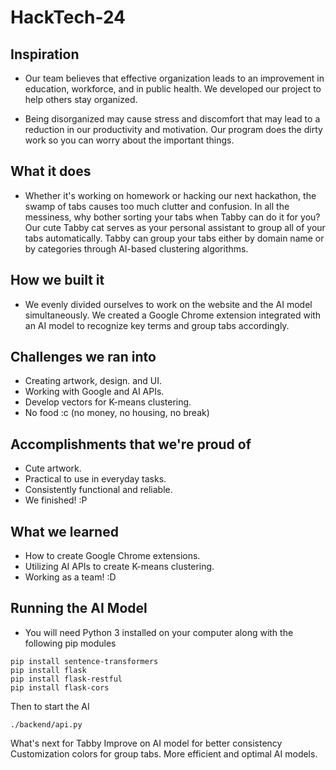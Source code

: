 # HackTech-24

## Inspiration
  
  - Our team believes that effective organization leads to an improvement in education, workforce, and in public health.  We developed our project to help others stay   organized. 

  - Being disorganized may cause stress and discomfort that may lead to a reduction in our productivity and motivation. Our program does the dirty work so you can worry about the important things. 

## What it does
   - Whether it's working on homework or hacking our next hackathon, the swamp of tabs causes too much clutter and confusion. In all the messiness, why bother sorting your tabs when Tabby can do it for you? Our cute Tabby cat serves as your personal assistant to group all of your tabs automatically. Tabby can group your tabs either by domain name or by categories through AI-based clustering algorithms. 

## How we built it
  - We evenly divided ourselves to work on the website and the AI model simultaneously. We created a Google Chrome extension integrated with an AI model to recognize key terms and group tabs accordingly. 

## Challenges we ran into
- Creating artwork, design. and UI.
- Working with Google and AI APIs.
- Develop vectors for K-means clustering.
- No food :c (no money, no housing, no break)


## Accomplishments that we're proud of
- Cute artwork.
- Practical to use in everyday tasks.
- Consistently functional and reliable.
- We finished! :P

## What we learned
- How to create Google Chrome extensions.
- Utilizing AI APIs to create K-means clustering.
- Working as a team! :D

## Running the AI Model

- You will need Python 3 installed on your computer along with the following pip modules
```
pip install sentence-transformers
pip install flask
pip install flask-restful
pip install flask-cors
```

Then to start the AI
```
./backend/api.py
```




What's next for Tabby
Improve on AI model for better consistency
Customization colors for group tabs.
More efficient and optimal AI models.

